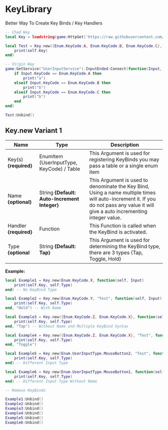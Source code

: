 # KeyLibrary
Better Way To Create Key Binds / Key Handlers

```lua
-- Chad Way
local Key = loadstring(game:HttpGet('https://raw.githubusercontent.com/Perthys/KeyLibrary/main/main.lua'))()

local Test = Key.new({Enum.KeyCode.A, Enum.KeyCode.B, Enum.KeyCode.C}, function(self, Input)
    print(self.Key)
end) 

-- Virgin Way
game:GetService("UserInputService").InputEnded:Connect(function(Input, GameProcessedEvent)
    if Input.KeyCode == Enum.KeyCode.A then
        print("a")
    elseif Input.KeyCode == Enum.KeyCode.B then
        print("b")
    elseif Input.KeyCode == Enum.KeyCode.C then
        print("b")
    end
end)

Test:Unbind()
```

## Key.new Variant 1
| Name                   | Type                                          | Description                                                                                                                                                                          |
|------------------------|-----------------------------------------------|--------------------------------------------------------------------------------------------------------------------------------------------------------------------------------------|
| Key(s) **{required}**  | EnumItem (UserInputType, KeyCode) / Table                              | This Argument is used for registering KeyBinds you may pass a table or a single enum item                                                                                            |
| Name **{optional}**    | String **{Default: Auto-Increment Integer}**  | This Argument is used to denominate the Key Bind,  Using a name multiple times will auto-increment it.  If you do not pass any value it will give a auto incrementing integer value. |
| Handler **{required}** | Function                                      | This Function is called when the KeyBind is activated.                                                                                                                               |
| Type **{optional**     | String **{Default: Tap}**                     | This Argument is used for determining the KeyBind type, there are 3 types  {Tap, Toggle, Hold}                                                                  

**Example:**

```lua
local Example1 = Key.new(Enum.KeyCode.X, function(self, Input)
    print(self.Key, self.Type)
end) -- No KeyBind Type

local Example2 = Key.new(Enum.KeyCode.Y, "Test", function(self, Input)
    print(self.Key, self.Type)
end, "Hold") -- With Name

local Example3 = Key.new({Enum.KeyCode.Z, Enum.KeyCode.X}, function(self, Input)
    print(self.Key, self.Type)
end, "Tap") -- Without Name and Multiple KeyBind Syntax

local Example4 = Key.new({Enum.KeyCode.Z, Enum.KeyCode.X}, "Test", function(self, Input)
    print(self.Key, self.Type)
end, "Toggle") 

local Example5 = Key.new(Enum.UserInputType.MouseButton2, "Test", function(self, Input)
    print(self.Key, self.Type)
end) -- Different Input Type

local Example6 = Key.new(Enum.UserInputType.MouseButton1, function(self, Input)
    print(self.Key, self.Type)
end) -- Different Input Type Without Name

-- Remove KeyBinds

Example1:Unbind() 
Example2:Unbind() 
Example3:Unbind()
Example4:Unbind()
Example5:Unbind()
Example6:Unbind()
```
